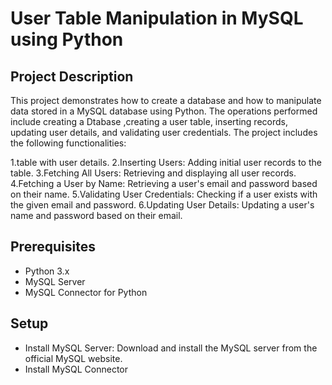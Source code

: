 # User Table Manipulation in MySQL using Python

## Project Description

This project demonstrates how to create a database and how to manipulate  data stored in a MySQL database using Python. The operations performed include creating a Dtabase ,creating a user table, inserting records, updating user details, and validating user credentials. The project includes the following functionalities:

1.table with user details.
2.Inserting Users: Adding initial user records to the table.
3.Fetching All Users: Retrieving and displaying all user records.
4.Fetching a User by Name: Retrieving a user's email and password based on their name.
5.Validating User Credentials: Checking if a user exists with the given email and password.
6.Updating User Details: Updating a user's name and password based on their email.

## Prerequisites

- Python 3.x
- MySQL Server
- MySQL Connector for Python


##  Setup
- Install MySQL Server: Download and install the MySQL server from the official MySQL website.
- Install MySQL Connector


